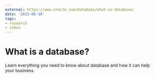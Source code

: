 ```yaml
---
external: https://www.oracle.com/database/what-is-database/
date: '2023-08-18'
tags:
- research
- inbox
---
```


# What is a database?

Learn everything you need to know about database and how it can help your business.

